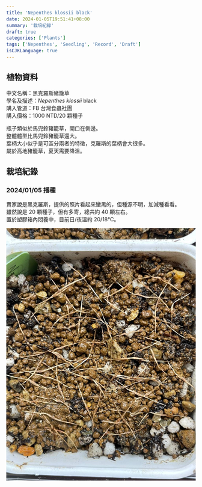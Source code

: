```yaml
---
title: 'Nepenthes klossii black'
date: 2024-01-05T19:51:41+08:00
summary: '栽培紀錄'
draft: true
categories: ['Plants']
tags: ['Nepenthes', 'Seedling', 'Record', 'Draft']
isCJKLanguage: true
---
```


## 植物資料

中文名稱：黑克羅斯豬籠草  
學名及描述：*Nepenthes klossii* black  
購入管道：FB 台灣食蟲社團  
購入價格：1000 NTD/20 顆種子  

瓶子類似於馬兜鈴豬籠草，開口在側邊。  
整體體型比馬兜鈴豬籠草還大。  
葉柄大小似乎是可區分兩者的特徵，克羅斯的葉柄會大很多。  
屬於高地豬籠草，夏天需要降溫。  

## 栽培紀錄

### 2024/01/05 播種

賣家說是黑克羅斯，提供的照片看起來蠻黑的，但種源不明，加減種看看。  
雖然說是 20 顆種子，但有多寄，總共約 40 顆左右。  
置於塑膠箱內悶養中，目前日/夜溫約 20/18℃。  

![2024-01-05](./images/2024-01-05.jpg)
